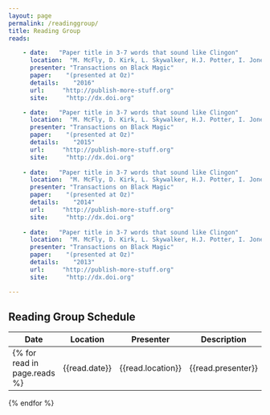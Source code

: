 ```yaml
---
layout: page
permalink: /readinggroup/
title: Reading Group
reads:

    - date:   "Paper title in 3-7 words that sound like Clingon"
      location:  "M. McFly, D. Kirk, L. Skywalker, H.J. Potter, I. Jones, H. Houdini"
      presenter: "Transactions on Black Magic"
      paper:    "(presented at Oz)"
      details:    "2016"
      url:     "http://publish-more-stuff.org"
      site:     "http://dx.doi.org"

    - date:   "Paper title in 3-7 words that sound like Clingon"
      location:  "M. McFly, D. Kirk, L. Skywalker, H.J. Potter, I. Jones, H. Houdini"
      presenter: "Transactions on Black Magic"
      paper:    "(presented at Oz)"
      details:    "2015"
      url:     "http://publish-more-stuff.org"
      site:     "http://dx.doi.org"
	  
    - date:   "Paper title in 3-7 words that sound like Clingon"
      location:  "M. McFly, D. Kirk, L. Skywalker, H.J. Potter, I. Jones, H. Houdini"
      presenter: "Transactions on Black Magic"
      paper:    "(presented at Oz)"
      details:    "2014"
      url:     "http://publish-more-stuff.org"
      site:     "http://dx.doi.org"
	  
    - date:   "Paper title in 3-7 words that sound like Clingon"
      location:  "M. McFly, D. Kirk, L. Skywalker, H.J. Potter, I. Jones, H. Houdini"
      presenter: "Transactions on Black Magic"
      paper:    "(presented at Oz)"
      details:    "2013"
      url:     "http://publish-more-stuff.org"
      site:     "http://dx.doi.org"

---
```


## Reading Group Schedule

| Date | Location | Presenter | Description |
|--|--|--|--| 
{% for read in page.reads %}| {{read.date}} | {{read.location}} | {{read.presenter}} | {{read.paper}} | 
{% endfor %}

